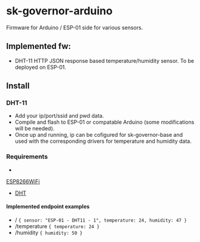 # sk-governor-arduino

Firmware for Arduino / ESP-01 side for various sensors.

## Implemented fw:

- DHT-11 HTTP JSON response based temperature/humidity sensor. To be deployed on ESP-01.

## Install

### DHT-11
- Add your ip/port/ssid and pwd data. 
- Compile and flash to ESP-01 or compatable Arduino (some modifications will be needed). 
- Once up and running, ip can be cofigured for sk-governor-base and used with the corresponding drivers for temperature and humidity data.

### Requirements

- 
[ESP8266WiFi](https://github.com/esp8266/Arduino)
- [DHT](https://github.com/adafruit/DHT-sensor-library)

#### Implemented endpoint examples

- /  `{
sensor: "ESP-01 - DHT11 - 1",
temperature: 24,
humidity: 47
}` 
- /temperature  `{
temperature: 24
}`
- /humidity  `{
humidity: 50
}`
